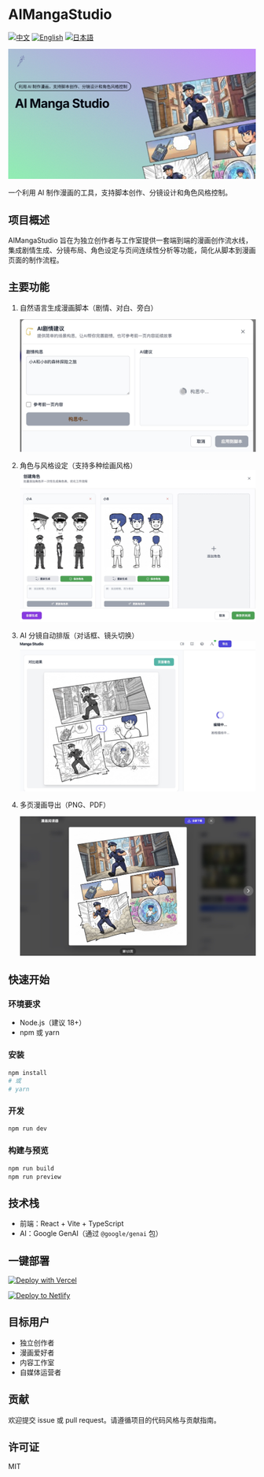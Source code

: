 # AIMangaStudio

[![中文](https://img.shields.io/badge/-中文-0078D7?style=flat-square)](./README.md) [![English](https://img.shields.io/badge/-English-4CAF50?style=flat-square)](./README.en-US.md) [![日本語](https://img.shields.io/badge/-日本語-F44336?style=flat-square)](./README.ja-JP.md)

![og image](./og.webp)

一个利用 AI 制作漫画的工具，支持脚本创作、分镜设计和角色风格控制。

## 项目概述
AIMangaStudio 旨在为独立创作者与工作室提供一套端到端的漫画创作流水线，集成剧情生成、分镜布局、角色设定与页间连续性分析等功能，简化从脚本到漫画页面的制作流程。

## 主要功能
1. 自然语言生成漫画脚本（剧情、对白、旁白）

    ![](AI%20剧情建议.jpg)

2. 角色与风格设定（支持多种绘画风格）
    ![](创建角色.jpg)

3. AI 分镜自动排版（对话框、镜头切换）
    ![](风格设定.jpg)

4. 多页漫画导出（PNG、PDF）

    ![](批量导出.jpg)

## 快速开始
### 环境要求
- Node.js（建议 18+）
- npm 或 yarn

### 安装
```bash
npm install
# 或
# yarn
```

### 开发
```bash
npm run dev
```

### 构建与预览
```bash
npm run build
npm run preview
```

## 技术栈
- 前端：React + Vite + TypeScript
- AI：Google GenAI（通过 `@google/genai` 包）


## 一键部署
[![Deploy with Vercel](https://vercel.com/button)](https://vercel.com/new/clone?repository-url=https://github.com/morsoli/aimangastudio)

[![Deploy to Netlify](https://www.netlify.com/img/deploy/button.svg)](https://app.netlify.com/start/deploy?repository=https://github.com/morsoli/aimangastudio)


## 目标用户
- 独立创作者
- 漫画爱好者
- 内容工作室
- 自媒体运营者

## 贡献
欢迎提交 issue 或 pull request。请遵循项目的代码风格与贡献指南。

## 许可证
MIT
